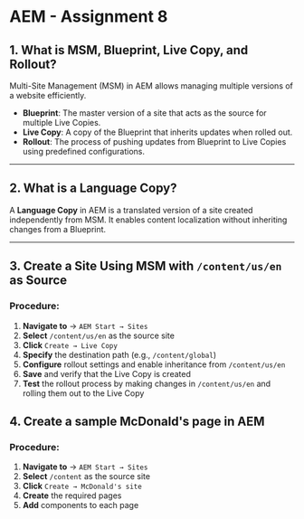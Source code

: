 # **AEM - Assignment 8**  

## **1. What is MSM, Blueprint, Live Copy, and Rollout?**  
Multi-Site Management (MSM) in AEM allows managing multiple versions of a website efficiently.  

- **Blueprint**: The master version of a site that acts as the source for multiple Live Copies.  
- **Live Copy**: A copy of the Blueprint that inherits updates when rolled out.  
- **Rollout**: The process of pushing updates from Blueprint to Live Copies using predefined configurations.  

---  

## **2. What is a Language Copy?**  
A **Language Copy** in AEM is a translated version of a site created independently from MSM. It enables content localization without inheriting changes from a Blueprint.  

---  

## **3. Create a Site Using MSM with `/content/us/en` as Source**  

### **Procedure:**  
1. **Navigate to** → `AEM Start → Sites`  
2. **Select** `/content/us/en` as the source site  
3. **Click** `Create → Live Copy`  
4. **Specify** the destination path (e.g., `/content/global`)  
5. **Configure** rollout settings and enable inheritance from `/content/us/en`  
6. **Save** and verify that the Live Copy is created  
7. **Test** the rollout process by making changes in `/content/us/en` and rolling them out to the Live Copy  

## **4. Create a sample McDonald's page in AEM**  

### **Procedure:**
1. **Navigate to** → `AEM Start → Sites`  
2. **Select** `/content` as the source site  
3. **Click** `Create → McDonald's site`
4. **Create** the required pages
5. **Add** components to each page

     
